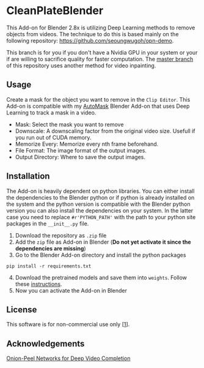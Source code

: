 # CleanPlateBlender
 
This Add-on for Blender 2.8x is utilizing Deep Learning methods to remove objects from videos. The technique to do this is based mainly on the following repository: https://github.com/seoungwugoh/opn-demo. 

This branch is for you if you don't have a Nvidia GPU in your system or your if are willing to sacrifice quality for faster computation. The [master branch](https://github.com/lukas-blecher/CleanPlateBlender/tree/master) of this repository uses another method for video inpainting. 

## Usage
Create a mask for the object you want to remove in the `Clip Editor`. This Add-on is compatible with my [AutoMask](https://github.com/lukas-blecher/AutoMask) Blender Add-on that uses Deep Learning to track a mask in a video. 

* Mask: Select the mask you want to remove
* Downscale: A downscaling factor from the original video size. Usefull if you run out of CUDA memory.
* Memorize Every: Memorize every nth frame beforehand.
* File Format: The image format of the output images.
* Output Directory: Where to save the output images.

## Installation
The Add-on is heavily dependent on python libraries. You can either install the dependencies to the Blender python or if python is already installed on the system and the python version is compatible with the Blender python version you can also install the dependencies on your system. In the latter case you need to replace `#r'PYTHON_PATH'` with the path to your python site packages in the `__init__.py` file.
1. Download the repository as `.zip` file
2. Add the `zip` file as Add-on in Blender (**Do not yet activate it since the dependencies are missing**)
3. Go to the Blender Add-on directory and install the python packages
```
pip install -r requirements.txt
```
4. Download the pretrained models and save them into `weights`. Follow these [instructions](https://github.com/lukas-blecher/CleanPlateBlender/blob/onion/weights/info.md).
5. Now you can activate the Add-on in Blender



## License
This software is for non-commercial use only [[1](https://github.com/seoungwugoh/opn-demo#--terms-of-use)].


## Acknowledgements

[Onion-Peel Networks for Deep Video Completion](https://github.com/seoungwugoh/opn-demo)
